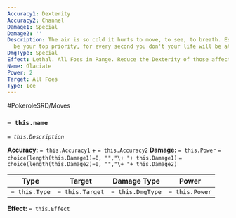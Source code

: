 ```yaml
---
Accuracy1: Dexterity
Accuracy2: Channel
Damage1: Special
Damage2: ''
Description: The air is so cold it hurts to move, to see, to breath. Escaping should
  be your top priority, for every second you don't your life will be at peril.
DmgType: Special
Effect: Lethal. All Foes in Range. Reduce the Dexterity of those affected.
Name: Glaciate
Power: 2
Target: All Foes
Type: Ice
---
```


#PokeroleSRD/Moves

### `= this.name` 
*`= this.Description`*

**Accuracy:** `= this.Accuracy1` + `= this.Accuracy2`
**Damage:** `= this.Power` `= choice(length(this.Damage1)=0, "","\+ "+ this.Damage1)` `= choice(length(this.Damage2)=0, "","\+ "+ this.Damage2)`

| Type          | Target          | Damage Type          | Power          |
| ------------- | --------------- | ---------------- | -------------- |
| `= this.Type` | `= this.Target` | `= this.DmgType` | `= this.Power` | 

**Effect:** `= this.Effect`